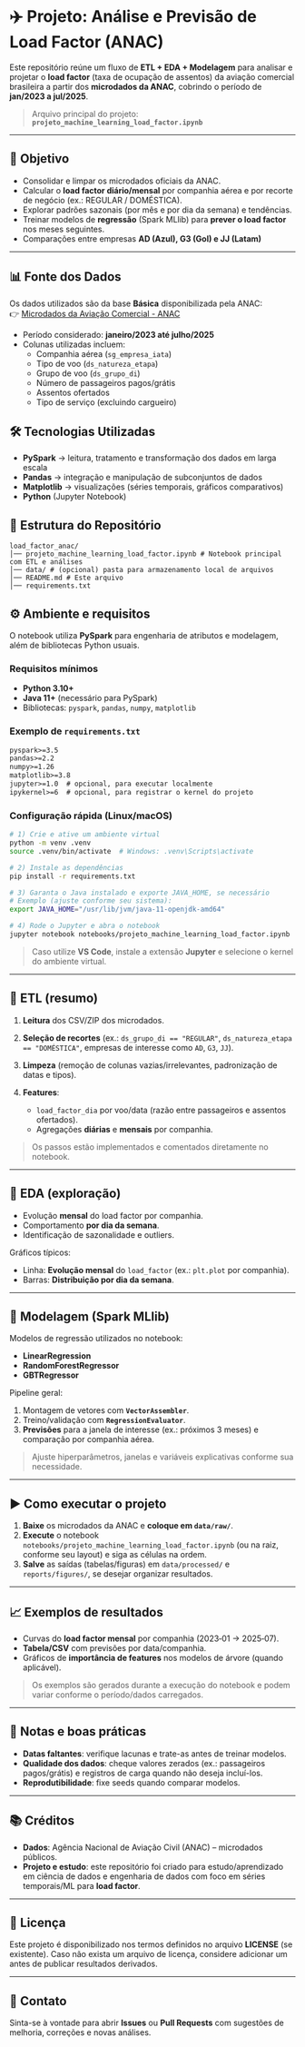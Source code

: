 # ✈️ Projeto: Análise e Previsão de **Load Factor** (ANAC)

Este repositório reúne um fluxo de **ETL + EDA + Modelagem** para analisar e projetar o **load factor** (taxa de ocupação de assentos) da aviação comercial brasileira a partir dos **microdados da ANAC**, cobrindo o período de **jan/2023 a jul/2025**.

> Arquivo principal do projeto: **`projeto_machine_learning_load_factor.ipynb`**

---

## 🎯 Objetivo

* Consolidar e limpar os microdados oficiais da ANAC.
* Calcular o **load factor diário/mensal** por companhia aérea e por recorte de negócio (ex.: REGULAR / DOMÉSTICA).
* Explorar padrões sazonais (por mês e por dia da semana) e tendências.
* Treinar modelos de **regressão** (Spark MLlib) para **prever o load factor** nos meses seguintes.
* Comparações entre empresas **AD (Azul), G3 (Gol) e JJ (Latam)**  

---

## 📊 Fonte dos Dados

Os dados utilizados são da base **Básica** disponibilizada pela ANAC:  
👉 [Microdados da Aviação Comercial - ANAC](https://www.gov.br/anac/pt-br/assuntos/regulados/empresas-aereas/Instrucoes-para-a-elaboracao-e-apresentacao-das-demonstracoes-contabeis/envio-de-informacoes/microdados)

- Período considerado: **janeiro/2023 até julho/2025**  
- Colunas utilizadas incluem:
  - Companhia aérea (`sg_empresa_iata`)
  - Tipo de voo (`ds_natureza_etapa`)
  - Grupo de voo (`ds_grupo_di`)
  - Número de passageiros pagos/grátis
  - Assentos ofertados
  - Tipo de serviço (excluindo cargueiro)


## 🛠️ Tecnologias Utilizadas

- **PySpark** → leitura, tratamento e transformação dos dados em larga escala  
- **Pandas** → integração e manipulação de subconjuntos de dados  
- **Matplotlib** → visualizações (séries temporais, gráficos comparativos)  
- **Python** (Jupyter Notebook)  

## 📂 Estrutura do Repositório
```
load_factor_anac/
│── projeto_machine_learning_load_factor.ipynb # Notebook principal com ETL e análises
│── data/ # (opcional) pasta para armazenamento local de arquivos
│── README.md # Este arquivo
│── requirements.txt
```

## ⚙️ Ambiente e requisitos

O notebook utiliza **PySpark** para engenharia de atributos e modelagem, além de bibliotecas Python usuais.

### Requisitos mínimos

* **Python 3.10+**
* **Java 11+** (necessário para PySpark)
* Bibliotecas: `pyspark`, `pandas`, `numpy`, `matplotlib`

### Exemplo de `requirements.txt`

```txt
pyspark>=3.5
pandas>=2.2
numpy>=1.26
matplotlib>=3.8
jupyter>=1.0  # opcional, para executar localmente
ipykernel>=6  # opcional, para registrar o kernel do projeto
```

### Configuração rápida (Linux/macOS)

```bash
# 1) Crie e ative um ambiente virtual
python -m venv .venv
source .venv/bin/activate  # Windows: .venv\Scripts\activate

# 2) Instale as dependências
pip install -r requirements.txt

# 3) Garanta o Java instalado e exporte JAVA_HOME, se necessário
# Exemplo (ajuste conforme seu sistema):
export JAVA_HOME="/usr/lib/jvm/java-11-openjdk-amd64"

# 4) Rode o Jupyter e abra o notebook
jupyter notebook notebooks/projeto_machine_learning_load_factor.ipynb
```

> Caso utilize **VS Code**, instale a extensão **Jupyter** e selecione o kernel do ambiente virtual.

---


## 🧹 ETL (resumo)

1. **Leitura** dos CSV/ZIP dos microdados.
2. **Seleção de recortes** (ex.: `ds_grupo_di == "REGULAR"`, `ds_natureza_etapa == "DOMÉSTICA"`, empresas de interesse como `AD`, `G3`, `JJ`).
3. **Limpeza** (remoção de colunas vazias/irrelevantes, padronização de datas e tipos).
4. **Features**:

   * `load_factor_dia` por voo/data (razão entre passageiros e assentos ofertados).
   * Agregações **diárias** e **mensais** por companhia.

> Os passos estão implementados e comentados diretamente no notebook.

---

## 🔎 EDA (exploração)

* Evolução **mensal** do load factor por companhia.
* Comportamento **por dia da semana**.
* Identificação de sazonalidade e outliers.

Gráficos típicos:

* Linha: **Evolução mensal** do `load_factor` (ex.: `plt.plot` por companhia).
* Barras: **Distribuição por dia da semana**.

---

## 🤖 Modelagem (Spark MLlib)

Modelos de regressão utilizados no notebook:

* **LinearRegression**
* **RandomForestRegressor**
* **GBTRegressor**

Pipeline geral:

1. Montagem de vetores com **`VectorAssembler`**.
2. Treino/validação com **`RegressionEvaluator`**.
3. **Previsões** para a janela de interesse (ex.: próximos 3 meses) e comparação por companhia aérea.

> Ajuste hiperparâmetros, janelas e variáveis explicativas conforme sua necessidade.

---

## ▶️ Como executar o projeto

1. **Baixe** os microdados da ANAC e **coloque em `data/raw/`**.
2. **Execute** o notebook `notebooks/projeto_machine_learning_load_factor.ipynb` (ou na raiz, conforme seu layout) e siga as células na ordem.
3. **Salve** as saídas (tabelas/figuras) em `data/processed/` e `reports/figures/`, se desejar organizar resultados.

---

## 📈 Exemplos de resultados

* Curvas do **load factor mensal** por companhia (2023‑01 → 2025‑07).
* **Tabela/CSV** com previsões por data/companhia.
* Gráficos de **importância de features** nos modelos de árvore (quando aplicável).

> Os exemplos são gerados durante a execução do notebook e podem variar conforme o período/dados carregados.

---

## 📝 Notas e boas práticas

* **Datas faltantes**: verifique lacunas e trate-as antes de treinar modelos.
* **Qualidade dos dados**: cheque valores zerados (ex.: passageiros pagos/grátis) e registros de carga quando não deseja incluí-los.
* **Reprodutibilidade**: fixe seeds quando comparar modelos.

---

## 📚 Créditos

* **Dados**: Agência Nacional de Aviação Civil (ANAC) – microdados públicos.
* **Projeto e estudo**: este repositório foi criado para estudo/aprendizado em ciência de dados e engenharia de dados com foco em séries temporais/ML para **load factor**.

---

## 🧾 Licença

Este projeto é disponibilizado nos termos definidos no arquivo **LICENSE** (se existente). Caso não exista um arquivo de licença, considere adicionar um antes de publicar resultados derivados.

---

## 💬 Contato

Sinta-se à vontade para abrir **Issues** ou **Pull Requests** com sugestões de melhoria, correções e novas análises.

